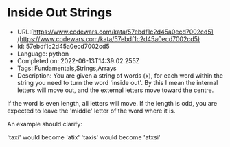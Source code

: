 # Inside Out Strings

 - URL:[https://www.codewars.com/kata/57ebdf1c2d45a0ecd7002cd5](https://www.codewars.com/kata/57ebdf1c2d45a0ecd7002cd5)
 - Id: 57ebdf1c2d45a0ecd7002cd5
 - Language: python
 - Completed on: 2022-06-13T14:39:02.255Z
 - Tags: Fundamentals,Strings,Arrays
 - Description:
You are given a string of words (x), for each word within the string you need to turn the word 'inside out'. By this I mean the internal letters will move out, and the external letters move toward the centre. 

If the word is even length, all letters will move. If the length is odd, you are expected to leave the 'middle' letter of the word where it is. 

An example should clarify:

'taxi' would become 'atix'
'taxis' would become 'atxsi'


